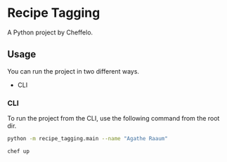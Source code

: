 # Recipe Tagging

A Python project by Cheffelo.

## Usage

You can run the project in two different ways.

- CLI

### CLI
To run the project from the CLI, use the following command from the root dir.

```bash
python -m recipe_tagging.main --name "Agathe Raaum"
```

```bash
chef up
```
